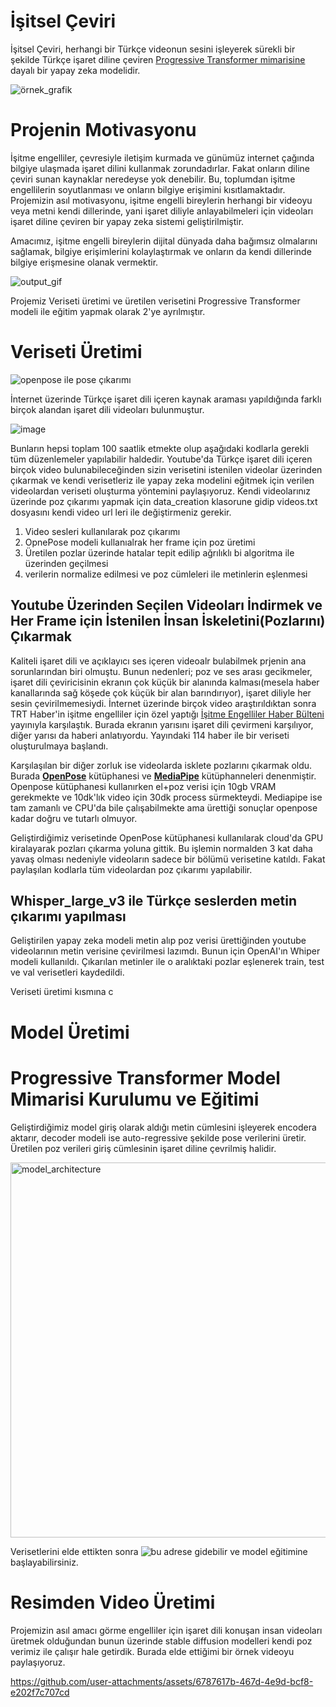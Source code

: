 # İşitsel Çeviri

İşitsel Çeviri, herhangi bir Türkçe videonun sesini işleyerek sürekli bir şekilde Türkçe işaret diline çeviren [Progressive Transformer mimarisine](https://arxiv.org/pdf/2004.14874) dayalı bir yapay zeka modelidir.

![örnek_grafik](https://github.com/user-attachments/assets/9712cd36-baf5-4355-8ac6-6ac494f72aed)

# Projenin Motivasyonu
İşitme engelliler, çevresiyle iletişim kurmada ve günümüz internet çağında bilgiye ulaşmada işaret dilini kullanmak zorundadırlar. Fakat onların diline çeviri sunan kaynaklar neredeyse yok denebilir. Bu, toplumdan işitme engellilerin soyutlanması ve onların bilgiye erişimini kısıtlamaktadır. Projemizin asıl motivasyonu, işitme engelli bireylerin herhangi bir videoyu veya metni kendi dillerinde, yani işaret diliyle anlayabilmeleri için videoları işaret diline çeviren bir yapay zeka sistemi geliştirilmiştir.

Amacımız, işitme engelli bireylerin dijital dünyada daha bağımsız olmalarını sağlamak, bilgiye erişimlerini kolaylaştırmak ve onların da kendi dillerinde bilgiye erişmesine olanak vermektir.

![output_gif](https://github.com/user-attachments/assets/87ac29d6-a278-4498-8512-9f98c3168229)

Projemiz Veriseti üretimi ve üretilen verisetini Progressive Transformer modeli ile eğitim yapmak olarak 2'ye ayrılmıştır. 

# Veriseti Üretimi
![openpose ile pose çıkarımı](https://github.com/user-attachments/assets/d115ebfd-4f09-411c-b5af-720d7597713f)

İnternet üzerinde Türkçe işaret dili içeren kaynak araması yapıldığında farklı birçok alandan işaret dili videoları bulunmuştur.

![image](https://github.com/user-attachments/assets/1281ffc6-ad27-4cad-ac12-b0f655973a08)

Bunların hepsi toplam 100 saatlik etmekte olup aşağıdaki kodlarla gerekli tüm düzenlemeler yapılabilir haldedir.
Youtube'da Türkçe işaret dili içeren birçok video bulunabileceğinden sizin verisetini istenilen videolar üzerinden çıkarmak ve kendi verisetleriz ile yapay zeka modelini eğitmek için verilen videolardan veriseti oluşturma yöntemini paylaşıyoruz.
Kendi videolarınız üzerinde poz çıkarımı yapmak için data_creation klasorune gidip videos.txt dosyasını kendi video url leri ile değiştirmeniz gerekir. 
1. Video sesleri kullanılarak poz çıkarımı
2. OpnePose modeli kullanıalrak her frame için poz üretimi
3. Üretilen pozlar üzerinde hatalar tepit edilip ağrılıklı bi algoritma ile üzerinden geçilmesi
4. verilerin normalize edilmesi ve poz cümleleri ile metinlerin eşlenmesi

## Youtube Üzerinden Seçilen Videoları İndirmek ve Her Frame için İstenilen İnsan İskeletini(Pozlarını) Çıkarmak
Kaliteli işaret dili ve açıklayıcı ses içeren videoalr bulabilmek prjenin ana sorunlarından biri olmuştu. Bunun nedenleri; poz ve ses arası gecikmeler, işaret dili çeviricisinin ekranın çok küçük bir alanında kalması(mesela haber kanallarında sağ köşede çok küçük bir alan barındırıyor), işaret diliyle her sesin çevirilmemesiydi.
İnternet üzerinde birçok video araştırıldıktan sonra TRT Haber'in işitme engelliler için özel yaptığı [İşitme Engelliler Haber Bülteni](https://www.youtube.com/playlist?list=PLZ5AxhlnKvj5PGmTHgFPyv7N1X3ScdpWh) yayınıyla karşılaştık. Burada ekranın yarısını işaret dili çevirmeni karşılıyor, diğer yarısı da haberi anlatıyordu. Yayındaki 114 haber ile bir veriseti oluşturulmaya başlandı. 

Karşılaşılan bir diğer zorluk ise videolarda isklete pozlarını çıkarmak oldu. Burada [**OpenPose**](https://github.com/CMU-Perceptual-Computing-Lab/openpose/tree/v1.7.0) kütüphanesi ve [**MediaPipe**](https://github.com/google-ai-edge/mediapipe) kütüphanneleri denenmiştir. Openpose kütüphanesi kullanırken el+poz verisi için 10gb VRAM gerekmekte ve 10dk'lık video için 30dk process sürmekteydi. Mediapipe ise tam zamanlı ve CPU'da bile çalışabilmekte ama ürettiği sonuçlar openpose kadar doğru ve tutarlı olmuyor.

Geliştirdiğimiz verisetinde OpenPose kütüphanesi kullanılarak cloud'da GPU kiralayarak pozları çıkarma yoluna gittik. Bu işlemin normalden 3 kat daha yavaş olması nedeniyle videoların sadece bir bölümü verisetine katıldı. Fakat paylaşılan kodlarla tüm videolardan poz çıkarımı yapılabilir.

## Whisper_large_v3 ile Türkçe seslerden metin çıkarımı yapılması
Geliştirilen yapay zeka modeli metin alıp poz verisi ürettiğinden youtube videolarının metin verisine çevirilmesi lazımdı. Bunun için OpenAI'ın Whiper modeli kullanıldı. Çıkarılan metinler ile o aralıktaki pozlar eşlenerek train, test ve val verisetleri kaydedildi.

Veriseti üretimi kısmına c


# Model Üretimi

# Progressive Transformer Model Mimarisi Kurulumu ve Eğitimi
Geliştirdiğimiz model giriş olarak aldığı metin cümlesini işleyerek encodera aktarır, decoder modeli ise auto-regressive şekilde pose verilerini üretir. Üretilen poz verileri giriş cümlesinin işaret diline çevrilmiş halidir.

<img src="https://github.com/user-attachments/assets/9980cb33-2947-43a8-b54d-63581d861fdd" alt="model_architecture" width="600" height="600">

Verisetlerini elde ettikten sonra ![bu adrese](https://github.com/enes3774/isitsel-ceviri/tree/main/model) gidebilir ve model eğitimine başlayabilirsiniz.

# Resimden Video Üretimi

Projemizin asıl amacı görme engelliler için işaret dili konuşan insan videoları üretmek olduğundan bunun üzerinde stable diffusion modelleri kendi poz verimiz ile çalışır hale getirdik. Burada elde ettiğimi bir örnek videoyu paylaşıyoruz.


https://github.com/user-attachments/assets/6787617b-467d-4e9d-bcf8-e202f7c707cd


